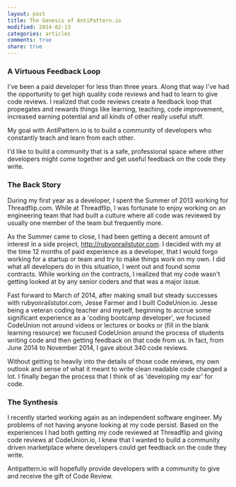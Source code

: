 ```yaml
---
layout: post
title: The Genesis of AntiPattern.io
modified: 2014-02-13
categories: articles
comments: true
share: true
---
```


### A Virtuous Feedback Loop

I've been a paid developer for less than three years.  Along that way I've had the opportunity to get high quality code reviews and had to learn to give code reviews.  I realized that code reviews create a feedback loop that propegates and rewards things like learning, teaching, code improvement, increased earning potential and all kinds of other really useful stuff.  

My goal with AntiPattern.io is to build a community of developers who constantly teach and learn from each other.  

I'd like to build a community that is a safe, professional space where other developers might come together and get useful feedback on the code they write.

### The Back Story

During my first year as a developer, I spent the Summer of 2013 working for Threadflip.com.  While at Threadflip, I was fortunate to enjoy working on an engineering team that had built a culture where all code was reviewed by usually one member of the team but frequently more.  

As the Summer came to close, I had been getting a decent amount of interest in a side project, http://rubyonrailstutor.com.  I decided with my at the time 12 months of paid experience as a developer, that I would forgo working for a startup or team and try to make things work on my own.  I did what all developers do in this situation, I went out and found some contracts.  While working on the contracts, I realized that my code wasn't getting looked at by any senior coders and that was a major issue.

Fast forward to March of 2014, after making small but steady successes with rubyonrailstutor.com, Jesse Farmer and I built CodeUnion.io.  Jesse being a veteran coding teacher and myself, beginning to accrue some significant experience as a 'coding bootcamp developer', we focused CodeUnion not around videos or lectures or books or (fill in the blank learning resource) we focused CodeUnion around the process of students writing code and then getting feedback on that code from us.  In fact, from June 2014 to November 2014, I gave about 340 code reviews.

Without getting to heavily into the details of those code reviews, my own outlook and sense of what it meant to write clean readable code changed a lot.  I finally began the process that I think of as 'developing my ear' for code.

### The Synthesis

I recently started working again as an independent software engineer.  My problems of not having anyone looking at my code persist.  Based on the experiences I had both getting my code reviewed at Threadflip and giving code reviews at CodeUnion.io, I knew that I wanted to build a community driven marketplace where developers could get feedback on the code they write.

Antipattern.io will hopefully provide developers with a community to give and receive the gift of Code Review.
